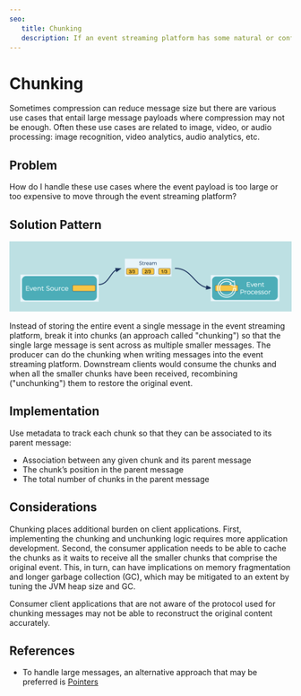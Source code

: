 ```yaml
---
seo:
   title: Chunking
   description: If an event streaming platform has some natural or configured size limit for the events, instead of storing the entire event, break it into chunks
---
```


# Chunking

Sometimes compression can reduce message size but there are various use cases that entail large message payloads where compression may not be enough.
Often these use cases are related to image, video, or audio processing: image recognition, video analytics, audio analytics, etc.

## Problem

How do I handle these use cases where the event payload is too large or too expensive to move through the event streaming platform?

## Solution Pattern

![chunking](../img/chunking.png)

Instead of storing the entire event a single message in the event streaming platform, break it into chunks (an approach called "chunking") so that the single large message is sent across as multiple smaller messages.
The producer can do the chunking when writing messages into the event streaming platform.
Downstream clients would consume the chunks and when all the smaller chunks have been received, recombining ("unchunking") them to restore the original event.

## Implementation
Use metadata to track each chunk so that they can be associated to its parent message:

- Association between any given chunk and its parent message
- The chunk’s position in the parent message
- The total number of chunks in the parent message

## Considerations
Chunking places additional burden on client applications.
First, implementing the chunking and unchunking logic requires more application development.
Second, the consumer application needs to be able to cache the chunks as it waits to receive all the smaller chunks that comprise the original event.
This, in turn, can have implications on memory fragmentation and longer garbage collection (GC), which may be mitigated to an extent by tuning the JVM heap size and GC.

Consumer client applications that are not aware of the protocol used for chunking messages may not be able to reconstruct the original content accurately.

## References
* To handle large messages, an alternative approach that may be preferred is [Pointers](../event-processing/pointers.md)
